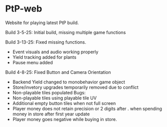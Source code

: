 # PtP-web
Website for playing latest PtP build.

Build 3-5-25: Initial build, missing multiple game functions


Build 3-13-25: Fixed missing functions. 
  - Event visuals and audio working properly
  - Yield tracking added for plants
  - Pause menu added

Build 4-8-25: Fixed Button and Camera Orientation
  - Backend Yield changed to monobehavior game object
  - Store/invetory upgrades temporarily removed due to conflict
  - Non-playable tiles populated
  Bugs:
  - Non-playable tiles using playable tile UV
  - Additional empty button tiles when not full screen
  - Player money does not retain precision or 2 digits after . when spending money in store after first year update
  - Player money goes negative while buying in store.
